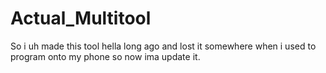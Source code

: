 # Actual_Multitool
So i uh made this tool hella long ago and lost it somewhere when i used to program onto my phone so now ima update it. 
